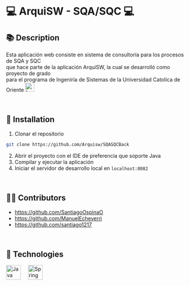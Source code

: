 # 💻 ArquiSW - SQA/SQC 💻

## 📚 Description
Esta aplicación web consiste en sistema de consultoría para los procesos de SQA y SQC  
que hace parte de la aplicación ArquiSW, la cual se desarrolló como proyecto de grado  
para el programa de Ingeniría de Sistemas de la Universidad Catolica de Oriente
<a href="https://www.uco.edu.co/">
    <img src="https://upload.wikimedia.org/wikipedia/commons/2/25/LogoUCO_UCO_shield.png" alt="Logo UCO" width="25" height="25">
</a>


<br>

## 🚀 Installation
1. Clonar el repositorio
```bash
git clone https://github.com/Arquisw/SQASQCBack
```
2. Abrir el proyecto con el IDE de preferencia que soporte Java
3. Compilar y ejecutar la aplicación
4. Iniciar el servidor de desarrollo local en `localhost:8082`
<br>

## :technologist: Contributors
- https://github.com/SantiagoOspinaO
- https://github.com/ManuelEcheverri
- https://github.com/santiago1217
<br>

## 🤖 Technologies
<div style="display: flex; align-items: center;">
    <a href="https://www.java.com/es/">
        <img src="https://www.vectorlogo.zone/logos/java/java-icon.svg" alt="Java" width="40" height="40" style="margin-right: 20px;">
    </a>
    <a href="https://spring.io/projects/spring-boot">
        <img src="https://www.vectorlogo.zone/logos/springio/springio-icon.svg" alt="Spring Boot" width="40" height="40">
    </a>
</div>



